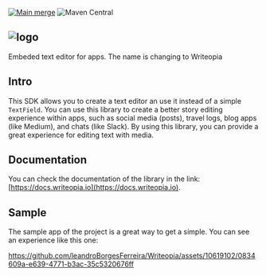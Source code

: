 
[![Main merge](https://github.com/leandroBorgesFerreira/Writeopia/actions/workflows/main-merge.yml/badge.svg)](https://github.com/leandroBorgesFerreira/Writeopia/actions/workflows/main-merge.yml) ![Maven Central](https://img.shields.io/maven-central/v/com.github.leandroborgesferreira/storyteller)

## ![logo](https://github.com/leandroBorgesFerreira/StoryTeller/assets/10619102/bd7172de-51f0-40a2-ba29-dea50c13e7b7)


Embeded text editor for apps. The name is changing to Writeopia

## Intro

This SDK allows you to create a text editor an use it instead of a simple `TextField`. You can use this library to create a better story editing experience within apps, such as social media (posts), travel logs, blog apps (like Medium), and chats (like Slack). By using this library, you can provide a great experience for editing text with media.

## Documentation

You can check the documentation of the library in the link: [https://docs.writeopia.io](https://docs.writeopia.io).

## Sample

The sample app of the project is a great way to get a simple. You can see an experience like this one:

https://github.com/leandroBorgesFerreira/Writeopia/assets/10619102/0834609a-e639-4771-b3ac-35c5320676ff
